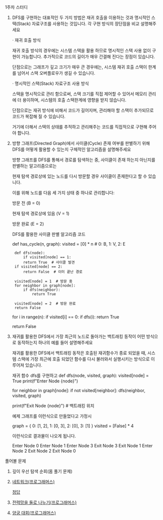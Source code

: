 1주차 스터디



 1. DFS를 구현하는 대표적인 두 가지 방법은 재귀 호출을 이용하는 것과 명시적인 스택(Stack) 자료구조를 사용하는 것입니다. 각 구현 방식의 장단점을 비교 설명해주세요

    · 재귀 호출 방식

    재귀 호출 방식의 경우에는 시스템 스택을 활용 하므로 명시적인 스택 사용 없이 구현이 가능합니다. 추가적으로 코드의 길이가 매우 간결해 진다는 장점이 있습니다.

    단점으로는 그래프가 깊고 크기가 매우 큰 경우에는, 시스템 재귀 호출 스택이 한계를 넘어서 스택 오버플로우가 생길 수 있습니다.

    · 명시적인 스택(Stack) 자료구조 사용 방식

    스택을 명시적으로 관리 함으로써, 스택 크기를 직접 제어할 수 있어서 메모리 관리에 더 용이하며, 시스템의 호출 스택한계에 영향을 받지 않습니다.

    단점으로는 재귀 방식에 비해서 코드가 길어지며, 관리해야 할 스택이 추가되므로 코드가 복잡해 질 수 있습니다.

    거기에 더해서 스택의 상태를 추적하고 관리해주는 코드를 직접적으로 구현해 주어야 합니다.



2. 방향 그래프(Directed Graph)에서 사이클(Cycle) 존재 여부를 판별하기 위해 DFS를 어떻게 활용할 수 있는지 구체적인 알고리즘을 설명해주세요

    방향 그래프를 DFS를 통해서 경로를 탐색하는 중, 사이클이 존재 하는지 아닌지를 판별하는 알고리즘으로는

    현재 탐색 경로상에 있는 노드를 다시 방문할 경우 사이클이 존재한다고 할 수 있습니다.

    이를 위해 노드를 다음 세 가지 상태 중 하나로 관리합니다:

    방문 전 (B = 0)

    현재 탐색 경로상에 있음 (V = 1)

    방문 완료 (E = 2)

    DFS를 활용한 사이클 판별 알고리즘 코드

    def has_cycle(n, graph):
        visited = [0] * n  # 0: B, 1: V, 2: E

        def dfs(node):
            if visited[node] == 1:
            return True  # 사이클 발견
        if visited[node] == 2:
            return False  # 이미 끝난 경로

        visited[node] = 1  # 방문 중
        for neighbor in graph[node]:
            if dfs(neighbor):
                return True

        visited[node] = 2  # 방문 완료
        return False

    for i in range(n):
        if visited[i] == 0:
            if dfs(i):
                return True

    return False




3. 재귀를 활용한 DFS에서 가장 최근의 노드로 돌아가는 백트래킹 동작이 어떤 방식으로 동작하는지 하나의 예를 들어 설명해주세요

    재귀를 활용한 DFS에서 백트래킹 동작은 호출된 재귀함수가 종료 되었을 때, 시스템 스택에 가장 최근에 호출 되었던 함수를 다시 불러와서 실행시키는 방식으로 이루어져 있습니다.

    재귀 함수 dfs를 구현하고
    def dfs(node, visited, graph):
        visited[node] = True
        print(f"Enter Node {node}")

    for neighbor in graph[node]:
        if not visited[neighbor]:
            dfs(neighbor, visited, graph)

    print(f"Exit Node {node}")  # 백트래킹 위치

    예제 그래프를 이런식으로 만들었다고 가정시

    graph = {
        0: [1, 2],
        1: [0, 3],
        2: [0],
        3: [1]
    }
    visited = [False] * 4

    이런식으로 결과물이 나오게 됩니다.

    Enter Node 0
    Enter Node 1
    Enter Node 3
    Exit Node 3
    Exit Node 1
    Enter Node 2
    Exit Node 2
    Exit Node 0



풀어볼 문제

1. 깊이 우선 탐색 순회(몸 풀기 문제)

2. [네트워크(프로그래머스)](https://school.programmers.co.kr/learn/courses/30/lessons/43162)

   [정답](https://github.com/ruminex/programmers/blob/main/network.py)

4. [전력망을 둘로 나누기(프로그래머스)](https://school.programmers.co.kr/learn/courses/30/lessons/86971)

5. [양궁 대회(프로그래머스)](https://school.programmers.co.kr/learn/courses/30/lessons/92342)
